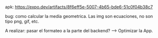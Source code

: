 apk: https://expo.dev/artifacts/8f6eff5e-5007-4b65-bde6-51c0f04b38c7

bug: como calcular la media geometrica. Las img son ecuaciones, no son tipo png, gif, etc.

A realizar: pasar el formateo a la parte del backend? --> Optimizar la App.
